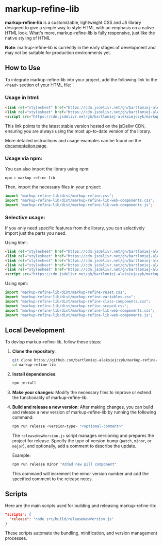 # markup-refine-lib

**markup-refine-lib** is a customizable, lightweight CSS and JS library designed to give a simple way to style HTML with an emphasis on a native HTML look. What's more, markup-refine-lib is fully responsive, just like the native styling of HTML

**Note**: markup-refine-lib is currently in the early stages of development and may not be suitable for production environments yet.

## How to Use

To integrate markup-refine-lib into your project, add the following link to the `<head>` section of your HTML file:
`
### Usage in html:
```html
<link rel="stylesheet" href="https://cdn.jsdelivr.net/gh/bartlomiej-aleksiejczyk/markup-refine-lib@0.5.3/dist/markup-refine-lib.min.css" />
<link rel="stylesheet" href="https://cdn.jsdelivr.net/gh/bartlomiej-aleksiejczyk/markup-refine-lib@0.5.3/dist/webComponents.css" />
<script src="https://cdn.jsdelivr.net/gh/bartlomiej-aleksiejczyk/markup-refine-lib@0.5.3/dist/webComponents.js"></script>
```

This link points to the latest stable version hosted on the jsDelivr CDN, ensuring you are always using the most up-to-date version of the library.

More detailed instructions and usage examples can be found on the [documentation page](https://bartlomiej-aleksiejczyk.github.io/markup-refine-lib/).

### Usage via npm:

You can also import the library using npm:
```shell
npm i markup-refine-lib
```

Then, import the necessary files in your project:
```js
import "markup-refine-lib/dist/markup-refine.css";
import "markup-refine-lib/dist/markup-refine-lib-web-components.css";
import "markup-refine-lib/dist/markup-refine-lib-web-components.js";
```
### Selective usage:

If you only need specific features from the library, you can selectively import just the parts you need.

Using html:
```html
<link rel="stylesheet" href="https://cdn.jsdelivr.net/gh/bartlomiej-aleksiejczyk/markup-refine-lib@0.5.3/dist/markup-refine-lib-reset.min.css" />
<link rel="stylesheet" href="https://cdn.jsdelivr.net/gh/bartlomiej-aleksiejczyk/markup-refine-lib@0.5.3/dist/markup-refine-lib-class-components.min.css" />
<link rel="stylesheet" href="https://cdn.jsdelivr.net/gh/bartlomiej-aleksiejczyk/markup-refine-lib@0.5.3/dist/markup-refine-lib-variables.min.css" />
<link rel="stylesheet" href="https://cdn.jsdelivr.net/gh/bartlomiej-aleksiejczyk/markup-refine-lib@0.5.3/dist/markup-refine-lib-scoped.min.css" />
<link rel="stylesheet" href="https://cdn.jsdelivr.net/gh/bartlomiej-aleksiejczyk/markup-refine-lib@0.5.3/dist/webComponents.css" />
<script src="https://cdn.jsdelivr.net/gh/bartlomiej-aleksiejczyk/markup-refine-lib@0.5.3/dist/webComponents.js"></script>
```
Using npm:
```js
import "markup-refine-lib/dist/markup-refine-reset.css";
import "markup-refine-lib/dist/markup-refine-variables.css";
import "markup-refine-lib/dist/markup-refine-class-components.css";
import "markup-refine-lib/dist/markup-refine-scoped.css";
import "markup-refine-lib/dist/markup-refine-lib-web-components.css";
import "markup-refine-lib/dist/markup-refine-lib-web-components.js";
```
## Local Development

To devlop markup-refine-lib, follow these steps:

1. **Clone the repository**:

   ```bash
   git clone https://github.com/bartlomiej-aleksiejczyk/markup-refine-lib.git
   cd markup-refine-lib
   ```

2. **Install dependencies**:

   ```bash
   npm install
   ```

3. **Make your changes**: Modify the necessary files to improve or extend the functionality of markup-refine-lib.

4. **Build and release a new version**: After making changes, you can build and release a new version of markup-refine-lib by running the following command:

   ```bash
   npm run release <version-type> "<optional-comment>"
   ```

   The `releaseNewVersion.js` script manages versioning and prepares the project for release. Specify the type of version bump (`patch`, `minor`, or `major`), and optionally, add a comment to describe the update.

   Example:

   ```bash
   npm run release minor "Added new pill component"
   ```

   This command will increment the minor version number and add the specified comment to the release notes.

## Scripts

Here are the main scripts used for building and releasing markup-refine-lib:

```json
"scripts": {
  "release": "node src/build/releaseNewVersion.js"
}
```

These scripts automate the bundling, minification, and version management processes.
